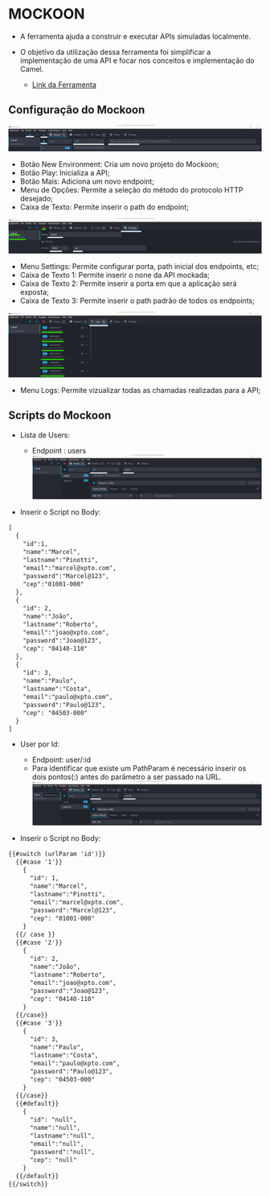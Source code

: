 # MOCKOON #

- A ferramenta ajuda a construir e executar APIs simuladas localmente.

- O objetivo da utilização dessa ferramenta foi simplificar a implementação de uma API e focar nos conceitos e implementação do Camel.

  - [Link da Ferramenta](https://mockoon.com/)

## Configuração do Mockoon ## 

![](https://github.com/marcelpinotti/Apache_Camel_Rest/blob/main/instrucoes-mockoon/img/img5.png)
- Botão New Environment: Cria um novo projeto do Mockoon;
- Botão Play: Inicializa a API;
- Botão Mais: Adiciona um novo endpoint;
- Menu de Opções: Permite a seleção do método do protocolo HTTP desejado;
- Caixa de Texto: Permite inserir o path do endpoint;

![](https://github.com/marcelpinotti/Apache_Camel_Rest/blob/main/instrucoes-mockoon/img/img3.png)
- Menu Settings: Permite configurar porta, path inicial dos endpoints, etc;
- Caixa de Texto 1: Permite inserir o none da API mockada;
- Caixa de Texto 2: Permite inserir a porta em que a aplicação será exposta;
- Caixa de Texto 3: Permite inserir o path padrão de todos os endpoints;

![](https://github.com/marcelpinotti/Apache_Camel_Rest/blob/main/instrucoes-mockoon/img/img4.png)
- Menu Logs: Permite vizualizar todas as chamadas realizadas para a API;

## Scripts do Mockoon ## 

  - Lista de Users: 
    - Endpoint : users
  ![](https://github.com/marcelpinotti/Apache_Camel_Rest/blob/main/instrucoes-mockoon/img/img1.png)

- Inserir o Script no Body:
```
[
  {
    "id":1,
    "name":"Marcel",
    "lastname":"Pinotti",
    "email":"marcel@xpto.com",
    "password":"Marcel@123",
    "cep":"01001-000"
  },
  {
    "id": 2,
    "name":"João",
    "lastname":"Roberto",
    "email":"joao@xpto.com",
    "password":"Joao@123",
    "cep": "04140-110"
  },
  {
    "id": 3,
    "name":"Paulo",
    "lastname":"Costa",
    "email":"paulo@xpto.com",
    "password":"Paulo@123",
    "cep": "04503-000"
  }
]
```
  - User por Id: 
    - Endpoint: user/:id
    - Para identificar que existe um PathParam é necessário inserir os dois pontos(:) antes do parâmetro a ser passado na URL.
    ![](https://github.com/marcelpinotti/Apache_Camel_Rest/blob/main/instrucoes-mockoon/img/img2.png)

- Inserir o Script no Body:
```
{{#switch (urlParam 'id')}}
  {{#case '1'}}
    {
      "id": 1,
      "name":"Marcel",
      "lastname":"Pinotti",
      "email":"marcel@xpto.com",
      "password":"Marcel@123",
      "cep": "01001-000"
    }
  {{/ case }}
  {{#case '2'}}
    {
      "id": 2,
      "name":"João",
      "lastname":"Roberto",
      "email":"joao@xpto.com",
      "password":"Joao@123",
      "cep": "04140-110"
    }
  {{/case}}
  {{#case '3'}}
    {
      "id": 3,
      "name":"Paulo",
      "lastname":"Costa",
      "email":"paulo@xpto.com",
      "password":"Paulo@123",
      "cep": "04503-000"
    }
  {{/case}}
  {{#default}}
    {
      "id": "null",
      "name":"null",
      "lastname":"null",
      "email":"null",
      "password":"null",
      "cep": "null"
    }
  {{/default}}
{{/switch}}
```
